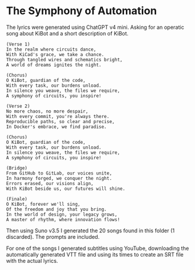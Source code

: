 # The Symphony of Automation

The lyrics were generated using ChatGPT v4 mini.
Asking for an operatic song about KiBot and a short description of KiBot.

```
(Verse 1)
In the realm where circuits dance,
With KiCad's grace, we take a chance.
Through tangled wires and schematics bright,
A world of dreams ignites the night.

(Chorus)
O KiBot, guardian of the code,
With every task, our burdens unload.
In silence you weave, the files we require,
A symphony of circuits, you inspire!

(Verse 2)
No more chaos, no more despair,
With every commit, you're always there.
Reproducible paths, so clear and precise,
In Docker's embrace, we find paradise.

(Chorus)
O KiBot, guardian of the code,
With every task, our burdens unload.
In silence you weave, the files we require,
A symphony of circuits, you inspire!

(Bridge)
From GitHub to GitLab, our voices unite,
In harmony forged, we conquer the night.
Errors erased, our visions align,
With KiBot beside us, our futures will shine.

(Finale)
O KiBot, forever we'll sing,
Of the freedom and joy that you bring.
In the world of design, your legacy grows,
A master of rhythm, where innovation flows!
```

Then using Suno v3.5 I generated the 20 songs found in this folder (1 discarded).
The prompts are included.

For one of the songs I generated subtitles using YouTube, downloading the
automatically generated VTT file and using its times to create an SRT file
with the actual lyrics.
